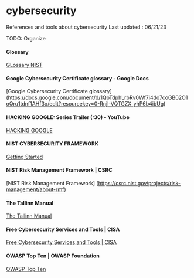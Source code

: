 # cybersecurity
References and tools about cybersecurity
Last updated : 06/21/23

TODO: Organize

#### Glossary 
[GLossary NIST](https://csrc.nist.gov/glossary)

#### Google Cybersecurity Certificate glossary - Google Docs
[Google Cybersecurity Certificate glossary] (https://docs.google.com/document/d/1QpTdphLrbRv0Wf7i4do7coGB02O1oQru1tdnf1AHf3o/edit?resourcekey=0-Rnjl-VQTGZX_yhP6b4ibUg)

#### HACKING GOOGLE: Series Trailer (:30) - YouTube
[HACKING GOOGLE](https://www.youtube.com/watch?v=5nEyjYn9_LI&list=PL590L5WQmH8dsxxz7ooJAgmijwOz0lh2H)

#### NIST CYBERSECURITY FRAMEWORK
[Getting Started](https://www.nist.gov/cyberframework/getting-started)

#### NIST Risk Management Framework | CSRC
[NIST Risk Management Framework] (https://csrc.nist.gov/projects/risk-management/about-rmf)

#### The Tallinn Manual
[The Tallinn Manual](https://ccdcoe.org/research/tallinn-manual/)

#### Free Cybersecurity Services and Tools | CISA
[Free Cybersecurity Services and Tools | CISA](https://www.cisa.gov/resources-tools/resources/free-cybersecurity-services-and-tools)

#### OWASP Top Ten | OWASP Foundation
[OWASP Top Ten](https://owasp.org/www-project-top-ten/)



